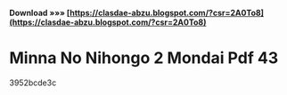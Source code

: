 **Download »»» [https://clasdae-abzu.blogspot.com/?csr=2A0To8](https://clasdae-abzu.blogspot.com/?csr=2A0To8)**


 
# Minna No Nihongo 2 Mondai Pdf 43
   3952bcde3c
 
